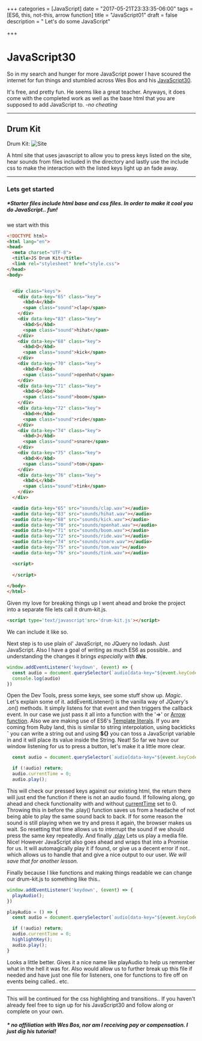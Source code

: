 +++
categories = [JavaScript]
date = "2017-05-21T23:33:35-06:00"
tags = [ES6, this, not-this, arrow function]
title = "JavaScript01"
draft = false
description = " Let's do some JavaScript"

+++

# JavaScript30

So in my search and hunger for more JavaScript power I have scoured the internet for fun things and stumbled across Wes Bos and his [JavaScript30](https://javascript30.com/).

It's free, and pretty fun. He seems like a great teacher. Anyways, it does come with the completed work as well as the base html that you are supposed to add JavaScript to. *-no cheating*

---
## Drum Kit

Drum Kit:
![Site](/images/content/drumkit/site.jpg)

A html site that uses javascript to allow you to press keys listed on the site, hear sounds from files included in the directory and lastly use the include css to make the interaction with the listed keys light up an fade away.

---

### Lets get started

##### *Starter files include html base and css files. In order to make it cool you do JavaScript.. fun!

we start with this
``` html
<!DOCTYPE html>
<html lang="en">
<head>
  <meta charset="UTF-8">
  <title>JS Drum Kit</title>
  <link rel="stylesheet" href="style.css">
</head>
<body>


  <div class="keys">
    <div data-key="65" class="key">
      <kbd>A</kbd>
      <span class="sound">clap</span>
    </div>
    <div data-key="83" class="key">
      <kbd>S</kbd>
      <span class="sound">hihat</span>
    </div>
    <div data-key="68" class="key">
      <kbd>D</kbd>
      <span class="sound">kick</span>
    </div>
    <div data-key="70" class="key">
      <kbd>F</kbd>
      <span class="sound">openhat</span>
    </div>
    <div data-key="71" class="key">
      <kbd>G</kbd>
      <span class="sound">boom</span>
    </div>
    <div data-key="72" class="key">
      <kbd>H</kbd>
      <span class="sound">ride</span>
    </div>
    <div data-key="74" class="key">
      <kbd>J</kbd>
      <span class="sound">snare</span>
    </div>
    <div data-key="75" class="key">
      <kbd>K</kbd>
      <span class="sound">tom</span>
    </div>
    <div data-key="76" class="key">
      <kbd>L</kbd>
      <span class="sound">tink</span>
    </div>
  </div>

  <audio data-key="65" src="sounds/clap.wav"></audio>
  <audio data-key="83" src="sounds/hihat.wav"></audio>
  <audio data-key="68" src="sounds/kick.wav"></audio>
  <audio data-key="70" src="sounds/openhat.wav"></audio>
  <audio data-key="71" src="sounds/boom.wav"></audio>
  <audio data-key="72" src="sounds/ride.wav"></audio>
  <audio data-key="74" src="sounds/snare.wav"></audio>
  <audio data-key="75" src="sounds/tom.wav"></audio>
  <audio data-key="76" src="sounds/tink.wav"></audio>

  <script>
  
  </script>
  
</body>
</html>

```

Given my love for breaking things up I went ahead and broke the project into a separate file lets call it drum-kit.js.

``` html
<script type='text/javascript'src='drum-kit.js'></script>
```
We can include it like so.

Next step is to use plain ol' JavaScript, no JQuery no lodash. Just JavaScript. Also I have a goal of writing as much ES6 as possible.. and understanding the changes it brings *especially with **this***.

``` javascript
window.addEventListener('keydown', (event) => {
  const audio = document.querySelector(`audio[data-key="${event.keyCode}"]`);
  console.log(audio)
})
```

Open the Dev Tools, press some keys, see some stuff show up. *Magic*.
Let's explain some of it. addEventListener() is the vanilla way of JQuery's .on() methods. It simply listens for that event and then triggers the callback event. In our case we just pass it all into a function with the '=>' or [Arrow function](https://developer.mozilla.org/en-US/docs/Web/JavaScript/Reference/Functions/Arrow_functions). Also we are making use of ES6's [Template literals](https://developer.mozilla.org/en-US/docs/Web/JavaScript/Reference/Template_literals). If you are coming from Ruby land, this is similar to string interpolation, using backticks **`** you can write a string out and using **${}** you can toss a JavaScript variable in and it will place its value inside the String. Neat! 
So far we have our window listening for us to press a button, let's make it a little more clear.

``` javascript
  const audio = document.querySelector(`audio[data-key="${event.keyCode}"]`);

  if (!audio) return;
  audio.currentTime = 0;
  audio.play();
```

This will check our pressed keys against our existing html, the return there will just end the function if there is not an audio found. If following along, go ahead and check functionality with and without [currentTime](https://developer.mozilla.org/en-US/docs/Web/API/AudioContext/currentTime) set to 0. Throwing this in before the .play() function saves us from a headache of not being able to play the same sound back to back. If for some reason the sound is still playing when we try and press it again, the browser makes us wait. So resetting that time allows us to interrupt the sound if we should press the same key repeatedly. And finally [.play](https://developer.mozilla.org/en-US/docs/Web/API/HTMLMediaElement/play) Lets us play a media file. Nice! However JavaScript also goes ahead and wraps that into a Promise for us. It will automagically play it if found, or give us a decent error if not.. which allows us to handle that and give a nice output to our user. *We will save that for another lesson.*

Finally because I like functions and making things readable we can change our drum-kit.js to something like this..

``` javascript
window.addEventListener('keydown', (event) => {
  playAudio();
})

playAudio = () => {
  const audio = document.querySelector(`audio[data-key="${event.keyCode}"]`);

  if (!audio) return;
  audio.currentTime = 0;
  highlightKey();
  audio.play();
}
```

Looks a little better. Gives it a nice name like playAudio to help us remember what in the hell it was for. Also would allow us to further break up this file if needed and have just one file for listeners, one for functions to fire off on events being called.. etc.

---

This will be continued for the css highlighting and transitions..
If you haven't already feel free to sign up for his JavaScript30 and follow along or complete on your own.

##### * no affiliation with Wes Bos, nor am I receiving pay or compensation. I just dig his tutorial!